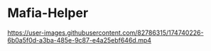 # Mafia-Helper

https://user-images.githubusercontent.com/82786315/174740226-6b0a5f0d-a3ba-485e-9c87-e4a25ebf646d.mp4


